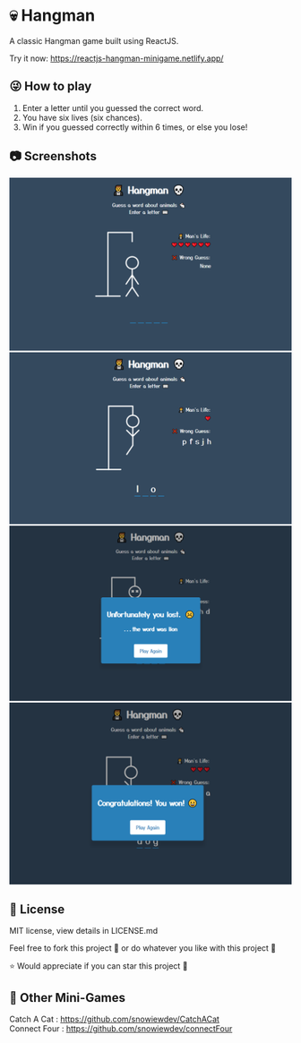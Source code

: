 # 💀 Hangman
A classic Hangman game built using ReactJS.

Try it now: https://reactjs-hangman-minigame.netlify.app/

## 😜 How to play
1. Enter a letter until you guessed the correct word.
2. You have six lives (six chances).
3. Win if you guessed correctly within 6 times, or else you lose!

## 📷 Screenshots
<img src="/media/screenshot1.png" width="600"/>
<img src="/media/screenshot2.png" width="600"/>
<img src="/media/screenshot3.png" width="600"/>
<img src="/media/screenshot4.png" width="600"/>

## 📝 License
MIT license, view details in LICENSE.md

Feel free to fork this project 🍴 or do whatever you like with this project 🤣

⭐ Would appreciate if you can star this project 🥰

## 👾 Other Mini-Games
Catch A Cat : https://github.com/snowiewdev/CatchACat <br/>
Connect Four : https://github.com/snowiewdev/connectFour
